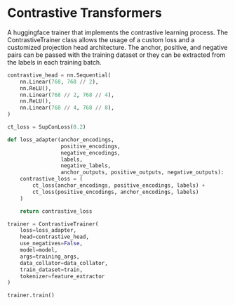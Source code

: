 # Contrastive Transformers

A huggingface trainer that implements the contrastive learning process. The ContrastiveTrainer class allows the usage of a custom loss and a customized projection head architecture. The anchor, positive, and negative pairs can be passed with the training dataset or they can be extracted from the labels in each training batch.

```python
contrastive_head = nn.Sequential(
    nn.Linear(768, 768 // 2),
    nn.ReLU(),
    nn.Linear(768 // 2, 768 // 4),
    nn.ReLU(),
    nn.Linear(768 // 4, 768 // 8),
)

ct_loss = SupConLoss(0.2)

def loss_adapter(anchor_encodings, 
                 positive_encodings, 
                 negative_encodings, 
                 labels, 
                 negative_labels, 
                 anchor_outputs, positive_outputs, negative_outputs):
    contrastive_loss = (
        ct_loss(anchor_encodings, positive_encodings, labels) + 
        ct_loss(positive_encodings, anchor_encodings, labels)
    )

    return contrastive_loss

trainer = ContrastiveTrainer(
    loss=loss_adapter,
    head=contrastive_head,
    use_negatives=False,
    model=model,
    args=training_args,
    data_collator=data_collator,
    train_dataset=train,
    tokenizer=feature_extractor
)

trainer.train()
```
